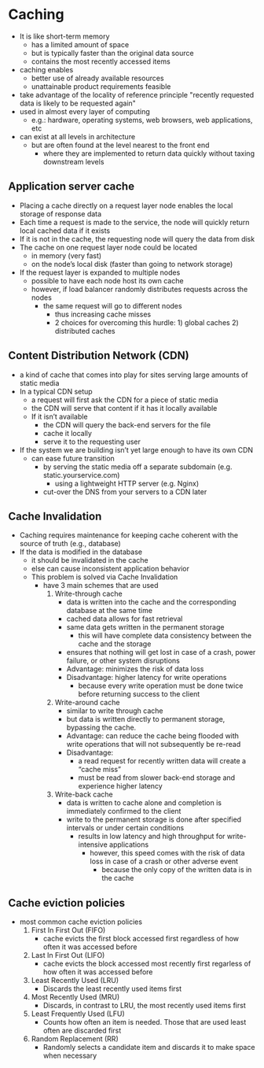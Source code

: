 # Caching
* It is like short-term memory
  * has a limited amount of space
  * but is typically faster than the original data source
  * contains the most recently accessed items
* caching enables
  * better use of already available resources
  * unattainable product requirements feasible
* take advantage of the locality of reference principle "recently requested data is likely to be requested again"
* used in almost every layer of computing
  * e.g.: hardware, operating systems, web browsers, web applications, etc
* can exist at all levels in architecture
  * but are often found at the level nearest to the front end
    * where they are implemented to return data quickly without taxing downstream levels
## Application server cache
* Placing a cache directly on a request layer node enables the local storage of response data
* Each time a request is made to the service, the node will quickly return local cached data if it exists
* If it is not in the cache, the requesting node will query the data from disk
* The cache on one request layer node could be located
  * in memory (very fast)
  * on the node’s local disk (faster than going to network storage)
* If the request layer is expanded to multiple nodes
  * possible to have each node host its own cache
  * however, if load balancer randomly distributes requests across the nodes
    * the same request will go to different nodes
      * thus increasing cache misses
      * 2 choices for overcoming this hurdle: 1) global caches 2) distributed caches
## Content Distribution Network (CDN)
* a kind of cache that comes into play for sites serving large amounts of static media
* In a typical CDN setup
  * a request will first ask the CDN for a piece of static media
  * the CDN will serve that content if it has it locally available
  * If it isn’t available
    * the CDN will query the back-end servers for the file
    * cache it locally
    * serve it to the requesting user
* If the system we are building isn’t yet large enough to have its own CDN
  * can ease future transition
    * by serving the static media off a separate subdomain (e.g. static.yourservice.com)
      * using a lightweight HTTP server (e.g. Nginx)
    * cut-over the DNS from your servers to a CDN later
## Cache Invalidation
* Caching requires maintenance for keeping cache coherent with the source of truth (e.g., database)
* If the data is modified in the database
  * it should be invalidated in the cache
  * else can cause inconsistent application behavior
  * This problem is solved via Cache Invalidation
    * have 3 main schemes that are used
      1. Write-through cache
          * data is written into the cache and the corresponding database at the same time
          * cached data allows for fast retrieval
          * same data gets written in the permanent storage
            * this will have complete data consistency between the cache and the storage
          * ensures that nothing will get lost in case of a crash, power failure, or other system disruptions
          * Advantage: minimizes the risk of data loss
          * Disadvantage: higher latency for write operations
            * because every write operation must be done twice before returning success to the client
      2. Write-around cache
          * similar to write through cache
          * but data is written directly to permanent storage, bypassing the cache.
          * Advantage: can reduce the cache being flooded with write operations that will not subsequently be re-read
          * Disadvantage:
            * a read request for recently written data will create a “cache miss”
            * must be read from slower back-end storage and experience higher latency
      3. Write-back cache
          * data is written to cache alone and completion is immediately confirmed to the client
          * write to the permanent storage is done after specified intervals or under certain conditions
            * results in low latency and high throughput for write-intensive applications
              * however, this speed comes with the risk of data loss in case of a crash or other adverse event
                * because the only copy of the written data is in the cache
## Cache eviction policies
* most common cache eviction policies
  1. First In First Out (FIFO)
      * cache evicts the first block accessed first regardless of how often it was accessed before
  2. Last In First Out (LIFO)
      * cache evicts the block accessed most recently first regarless of how often it was accessed before
  3. Least Recently Used (LRU)
      * Discards the least recently used items first
  4. Most Recently Used (MRU)
      * Discards, in contrast to LRU, the most recently used items first
  5. Least Frequently Used (LFU)
      * Counts how often an item is needed. Those that are used least often are discarded first
  6. Random Replacement (RR)
      * Randomly selects a candidate item and discards it to make space when necessary
